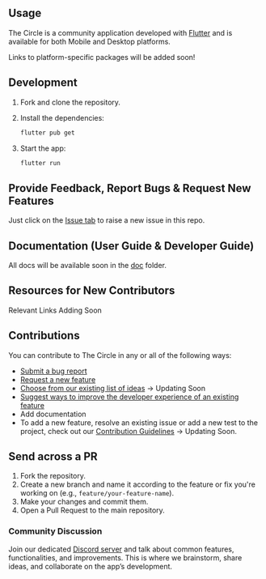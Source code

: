 <!---
![logo](images/logo.png)
-->

## Usage

The Circle is a community application developed with [Flutter](https://flutter.dev/) and is available for both Mobile and Desktop platforms.

Links to platform-specific packages will be added soon!

## Development

1. Fork and clone the repository.
2. Install the dependencies:

    ```bash
    flutter pub get
    ```

3. Start the app:

    ```bash
    flutter run
    ```
## Provide Feedback, Report Bugs & Request New Features

Just click on the [Issue tab](https://github.com/da-Circle/TheCircle-App/issues) to raise a new issue in this repo.

## Documentation (User Guide & Developer Guide)

All docs will be  available soon in the [doc](https://github.com/foss42/apidash/blob/main/doc/) folder.

## Resources for New Contributors
 Relevant Links Adding Soon

## Contributions

You can contribute to The Circle in any or all of the following ways:

- [Submit a bug report](https://github.com/da-Circle/TheCircle-App/issues/new/choose)
- [Request a new feature](https://github.com/foss42/apidash/issues/new/choose)
- [Choose from our existing list of ideas](https://github.com/da-Circle/TheCircle-App/discussions) -> Updating Soon
- [Suggest ways to improve the developer experience of an existing feature](https://github.com/foss42/apidash/issues/new/choose)
- Add documentation
- To add a new feature, resolve an existing issue or add a new test to the project, check out our [Contribution Guidelines](CONTRIBUTING.md) -> Updating Soon.



## Send across a PR

1. Fork the repository.
2. Create a new branch and name it according to the feature or fix you're working on (e.g., `feature/your-feature-name`).
3. Make your changes and commit them.
4. Open a Pull Request to the main repository.

### Community Discussion

Join our dedicated [Discord server](https://discord.gg/your-invite-link) and talk about common features, functionalities, and improvements. This is where we brainstorm, share ideas, and collaborate on the app’s development.


